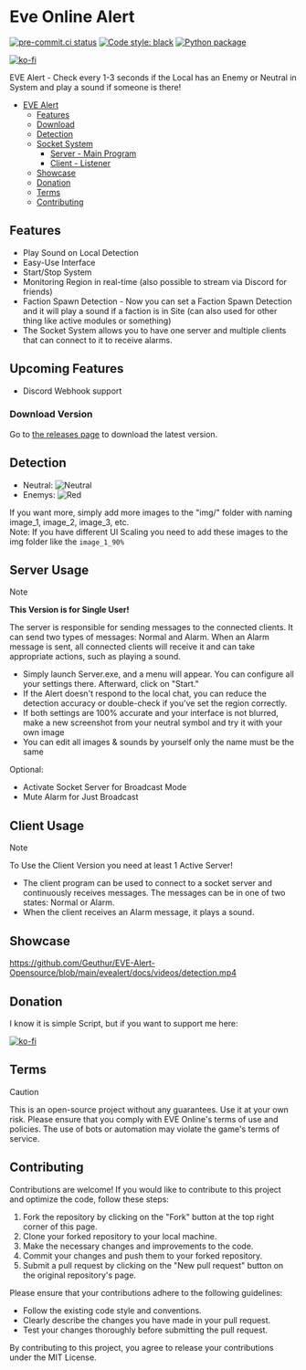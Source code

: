 # Eve Online Alert

[![pre-commit.ci status](https://results.pre-commit.ci/badge/github/Geuthur/EVE-Alert-Opensource/main.svg)](https://results.pre-commit.ci/latest/github/Geuthur/EVE-Alert-Opensource/main)
[![Code style: black](https://img.shields.io/badge/code%20style-black-000000.svg)](https://github.com/psf/black)
[![Python package](https://github.com/Geuthur/EVE-Alert-Opensource/actions/workflows/python-package.yml/badge.svg)](https://github.com/Geuthur/EVE-Alert-Opensource/actions/workflows/python-package.yml)

[![ko-fi](https://ko-fi.com/img/githubbutton_sm.svg)](https://ko-fi.com/W7W810Q5J4)

EVE Alert - Check every 1-3 seconds if the Local has an Enemy or Neutral in System and play a sound if someone is there!

- [EVE Alert](#evealert)
  - [Features](#features)
  - [Download](#step1)
  - [Detection](#detection)
  - [Socket System](#socket)
    - [Server - Main Program](#server)
    - [Client - Listener](#client)
  - [Showcase](#showcase)
  - [Donation](#donation)
  - [Terms](#terms)
  - [Contributing](#contributing)

## Features<a name="features"></a>

- Play Sound on Local Detection
- Easy-Use Interface
- Start/Stop System
- Monitoring Region in real-time (also possible to stream via Discord for friends)
- Faction Spawn Detection - Now you can set a Faction Spawn Detection and it will play a sound if a faction is in Site (can also used for other thing like active modules or something)
- The Socket System allows you to have one server and multiple clients that can connect to it to receive alarms.

## Upcoming Features

- Discord Webhook support

### Download Version<a name="step1"></a>

Go to [the releases page](https://github.com/Geuthur/EVE-Alert-Opensource/releases) to download the latest version.

## Detection<a name="detection"></a>

- Neutral: ![Neutral](https://i.imgur.com/SdjoIs6.png)
- Enemys: ![Red](https://i.imgur.com/O0VTT69.png)

If you want more, simply add more images to the "img/" folder with naming image_1, image_2, image_3, etc.\
Note: If you have different UI Scaling you need to add these images to the img folder like the `image_1_90%`

## Server Usage<a name="server"></a>

> [!NOTE]
> **This Version is for Single User!**

The server is responsible for sending messages to the connected clients. It can send two types of messages: Normal and Alarm. When an Alarm message is sent, all connected clients will receive it and can take appropriate actions, such as playing a sound.

- Simply launch Server.exe, and a menu will appear. You can configure all your settings there. Afterward, click on "Start."
- If the Alert doesn't respond to the local chat, you can reduce the detection accuracy or double-check if you've set the region correctly.
- If both settings are 100% accurate and your interface is not blurred, make a new screenshot from your neutral symbol and try it with your own image
- You can edit all images & sounds by yourself only the name must be the same

Optional:

- Activate Socket Server for Broadcast Mode
- Mute Alarm for Just Broadcast

## Client Usage<a name="client"></a>

> [!NOTE]
> To Use the Client Version you need at least 1 Active Server!

- The client program can be used to connect to a socket server and continuously receives messages. The messages can be in one of two states: Normal or Alarm.
- When the client receives an Alarm message, it plays a sound.

## Showcase<a name="showcase"></a>

https://github.com/Geuthur/EVE-Alert-Opensource/blob/main/evealert/docs/videos/detection.mp4

## Donation<a name="donation"></a>

I know it is simple Script, but if you want to support me here:

[![ko-fi](https://ko-fi.com/img/githubbutton_sm.svg)](https://ko-fi.com/W7W810Q5J4)

## Terms<a name="terms"></a>

> [!CAUTION]
> This is an open-source project without any guarantees. Use it at your own risk.
> Please ensure that you comply with EVE Online's terms of use and policies. The use of bots or automation may violate the game's terms of service.

## Contributing<a name="contributing"></a>

Contributions are welcome! If you would like to contribute to this project and optimize the code, follow these steps:

1. Fork the repository by clicking on the "Fork" button at the top right corner of this page.
1. Clone your forked repository to your local machine.
1. Make the necessary changes and improvements to the code.
1. Commit your changes and push them to your forked repository.
1. Submit a pull request by clicking on the "New pull request" button on the original repository's page.

Please ensure that your contributions adhere to the following guidelines:

- Follow the existing code style and conventions.
- Clearly describe the changes you have made in your pull request.
- Test your changes thoroughly before submitting the pull request.

By contributing to this project, you agree to release your contributions under the MIT License.
